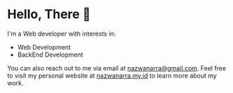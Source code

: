 # Hello, There 👋

I'm a Web developer with interests in:
- Web Development
- BackEnd Development

You can also reach out to me via email at [nazwanarra@gmail.com](mailto:nazwanarra@gmail.com).
Feel free to visit my personal website at [nazwanarra.my.id](https://www.nazwanarra.my.id) to learn more about my work.
